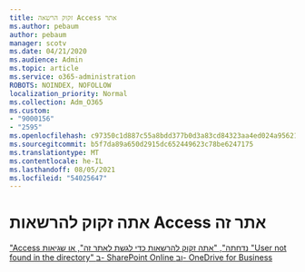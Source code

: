 ```yaml
---
title: זקוק הרשאה Access אתר
ms.author: pebaum
author: pebaum
manager: scotv
ms.date: 04/21/2020
ms.audience: Admin
ms.topic: article
ms.service: o365-administration
ROBOTS: NOINDEX, NOFOLLOW
localization_priority: Normal
ms.collection: Adm_O365
ms.custom:
- "9000156"
- "2595"
ms.openlocfilehash: c97350c1d887c55a8bdd377b0d3a83cd84323aa4ed024a9562138bab7a5777e9
ms.sourcegitcommit: b5f7da89a650d2915dc652449623c78be6247175
ms.translationtype: MT
ms.contentlocale: he-IL
ms.lasthandoff: 08/05/2021
ms.locfileid: "54025647"
---
```

# <a name="you-need-permission-to-access-this-site"></a>אתה זקוק להרשאות Access אתר זה

["Access נדחתה", "אתה זקוק להרשאות כדי לגשת לאתר זה", או שגיאות "User not found in the directory" ב- SharePoint Online וב- OneDrive for Business](https://docs.microsoft.com/sharepoint/support/administration/access-denied-or-need-permission-error-sharepoint-online-or-onedrive-for-business)
